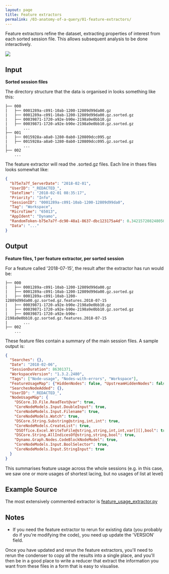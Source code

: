 ```yaml
---
layout: page
title: Feature extractors
permalink: /03-anatomy-of-a-query/01-feature-extractors/
---
```


Feature extractors refine the dataset, extracting properties of interest from each sorted session file. This allows subsequent analysis to be done interactively. 

[![](/Coulomb/assets/instrumentation_pipeline_feature_extractor.png)](/Coulomb/assets/instrumentation_pipeline_feature_extractor.png)

## Input

**Sorted session files**

The directory structure that the data is organised in looks something like this:

```
├── 000
|   ├── 0001289a-c091-10ab-1200-12809d99da00.gz
|   ├── 0001289a-c091-10ab-1200-12809d99da00.gz.sorted.gz
|   ├── 00039871-1720-a92e-b90e-2198a9e0bb10.gz
|   ├── 00039871-1720-a92e-b90e-2198a9e0bb10.gz.sorted.gz
|       ...
├── 001
|   ├── 0015928a-a8a0-1280-0ab0-120809dcc095.gz
|   ├── 0015928a-a8a0-1280-0ab0-120809dcc095.gz.sorted.gz
|       ...
├── 002
    ...
```

The feature extractor will read the .sorted.gz files. Each line in thses files looks somewhat like: 

```json
{
  "b75e7a7f_ServerDate": "2018-02-01",
  "UserID": "_REDACTED_",
  "DateTime": "2018-02-01 08:35:17",
  "Priority": "Info",
  "SessionID": "0001289a-c091-10ab-1200-12809d99da0",
  "Tag": "Workspace",
  "MicroTime": "65013",
  "AppIdent": "Dynamo",
  "RandomToken-b75e7a7f-dc90-48a1-8637-dbc123175a4d": 0.3421572082480505,
  "Data": "..."
}
```

## Output

**Feature files, 1 per feature extractor, per sorted session**

For a feature called '2018-07-15', the result after the extractor has run would be:

```
├── 000
|   ├── 0001289a-c091-10ab-1200-12809d99da00.gz
|   ├── 0001289a-c091-10ab-1200-12809d99da00.gz.sorted.gz
|   ├── 0001289a-c091-10ab-1200-12809d99da00.gz.sorted.gz.features.2018-07-15
|   ├── 00039871-1720-a92e-b90e-2198a9e0bb10.gz
|   ├── 00039871-1720-a92e-b90e-2198a9e0bb10.gz.sorted.gz
|   ├── 00039871-1720-a92e-b90e-2198a9e0bb10.gz.sorted.gz.features.2018-07-15
|       ...
├── 002
    ...
```

These feature files contain a summary of the main session files. A sample output is:

```json
{
  "Searches": {},
  "Date": "2018-02-06",
  "SessionDuration": 86301371,
  "WorkspaceVersion": "1.3.2.2480",
  "Tags": ["Node-usage", "Nodes-with-errors", "Workspace"],
  "FeatureUsageMap": {"HiddenNodes": false, "UpstreamHiddenNodes": false, "ListAtLevel": false, "ShortestLacing": true},
  "SearchesNodeAdded": {},
  "UserID": "_REDACTED_",
  "NodeUsageMap": {
    "DSCore.IO.File.ReadText@var": true,
    "CoreNodeModels.Input.DoubleInput": true,
    "CoreNodeModels.Input.Filename": true,
    "CoreNodeModels.Watch": true,
    "DSCore.String.Substring@string,int,int": true,
    "CoreNodeModels.CreateList": true,
    "DSOffice.Excel.WriteToFile@string,string,int,int,var[][],bool": true, "DSCore.String.Split@string,string[]": true,
    "DSCore.String.AllIndicesOf@string,string,bool": true,
    "Dynamo.Graph.Nodes.CodeBlockNodeModel": true,
    "CoreNodeModels.Input.BoolSelector": true,
    "CoreNodeModels.Input.StringInput": true
  }
}
```

This summarises feature usage across the whole sessions (e.g. in this case, we saw one or more usages of shortest lacing, but no usages of list at level)


## Example Source

The most extensively commented extractor is [feature_usage_extractor.py](https://github.com/DynamoDS/Coulomb/blob/master/SessionTools/feature_usage_extractor.py)

## Notes

- If you need the feature extractor to rerun for existing data (you probably do if you're modifying the code), you need up update the 'VERSION' field.


Once you have updated and rerun the feature extractors, you'll need to rerun the condenser to copy all the results into a single place, and you'll then be in a good place to write a reducer that extract the information you want from these files in a form that is easy to visualise. 

